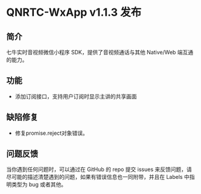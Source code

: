 # QNRTC-WxApp v1.1.3 发布

## 简介
七牛实时音视频微信小程序 SDK，提供了音视频通话与其他 Native/Web 端互通的能力。

## 功能
* 添加订阅接口，支持用户订阅时显示主讲的共享画面

## 缺陷修复
* 修复promise.reject对象错误。

## 问题反馈
当你遇到任何问题时，可以通过在 GitHub 的 repo 提交 issues 来反馈问题，请尽可能的描述清楚遇到的问题，如果有错误信息也一同附带，并且在 Labels 中指明类型为 bug 或者其他。
